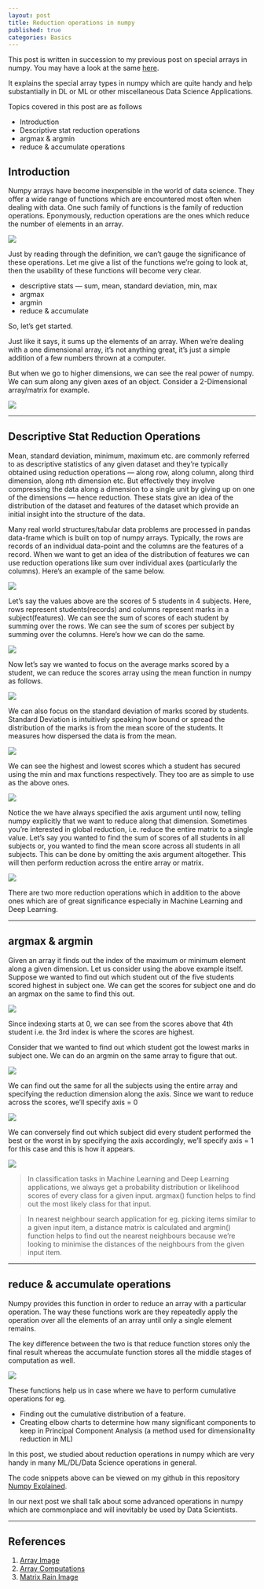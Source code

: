 ```yaml
---
layout: post
title: Reduction operations in numpy
published: true
categories: Basics
---
```


This post is written in succession to my previous post on special arrays in numpy. You may have a look at the same [here](https://elisonsherton.github.io/2020/08/19/special-arrays-in-numpy.html). 

It explains the special array types in numpy which are quite handy and help substantially in DL or ML or other miscellaneous Data Science Applications.

Topics covered in this post are as follows

- Introduction
- Descriptive stat reduction operations
- argmax & argmin
- reduce & accumulate operations

## Introduction

Numpy arrays have become inexpensible in the world of data science. They offer a wide range of functions which are encountered most often when dealing with data. One such family of functions is the family of reduction operations. Eponymously, reduction operations are the ones which reduce the number of elements in an array.

![](https://miro.medium.com/max/1600/1*MMCTPoGCUkE7qrV0RL0M4g.jpeg)

Just by reading through the definition, we can’t gauge the significance of these operations. Let me give a list of the functions we’re going to look at, then the usability of these functions will become very clear.

- descriptive stats — sum, mean, standard deviation, min, max
- argmax
- argmin
- reduce & accumulate

So, let’s get started.

Just like it says, it sums up the elements of an array. When we’re dealing with a one dimensional array, it’s not anything great, it’s just a simple addition of a few numbers thrown at a computer.

But when we go to higher dimensions, we can see the real power of numpy. We can sum along any given axes of an object. Consider a 2-Dimensional array/matrix for example.

![](https://miro.medium.com/max/700/1*wr1hmNi24zBjsRp3LrXG-g.jpeg)

<hr>

## Descriptive Stat Reduction Operations

Mean, standard deviation, minimum, maximum etc. are commonly referred to as descriptive statistics of any given dataset and they’re typically obtained using reduction operations — along row, along column, along third dimension, along nth dimension etc. But effectively they involve compressing the data along a dimension to a single unit by giving up on one of the dimensions — hence reduction. These stats give an idea of the distribution of the dataset and features of the dataset which provide an initial insight into the structure of the data.

Many real world structures/tabular data problems are processed in pandas data-frame which is built on top of numpy arrays. Typically, the rows are records of an individual data-point and the columns are the features of a record. When we want to get an idea of the distribution of features we can use reduction operations like sum over individual axes (particularly the columns). Here’s an example of the same below.

![](https://miro.medium.com/max/503/1*MpnMacxuSyKvyVydSmlVNQ.png)

Let’s say the values above are the scores of 5 students in 4 subjects. Here, rows represent students(records) and columns represent marks in a subject(features). We can see the sum of scores of each student by summing over the rows. We can see the sum of scores per subject by summing over the columns. Here’s how we can do the same.

![](https://miro.medium.com/max/428/1*Z9wjqyHYHzo7TgMYaWlCmg.png)

Now let’s say we wanted to focus on the average marks scored by a student, we can reduce the scores array using the mean function in numpy as follows.

![](https://miro.medium.com/max/473/1*DIzSwzWMIl2nnEhG4XGvmg.png)

We can also focus on the standard deviation of marks scored by students. Standard Deviation is intuitively speaking how bound or spread the distribution of the marks is from the mean score of the students. It measures how dispersed the data is from the mean.

![](https://miro.medium.com/max/657/1*LMo0_4HzMegrBcgOVz0Q5g.png)

We can see the highest and lowest scores which a student has secured using the min and max functions respectively. They too are as simple to use as the above ones.

![](https://miro.medium.com/max/555/1*c6SbsoPnpWcf3QAPbZpJFw.png)

Notice the we have always specified the axis argument until now, telling numpy explicitly that we want to reduce along that dimension. Sometimes you’re interested in global reduction, i.e. reduce the entire matrix to a single value. Let’s say you wanted to find the sum of scores of all students in all subjects or, you wanted to find the mean score across all students in all subjects. This can be done by omitting the axis argument altogether. This will then perform reduction across the entire array or matrix.

![](https://miro.medium.com/max/661/1*CrZY5W5DUeDNynNNnIHK4g.png)

There are two more reduction operations which in addition to the above ones which are of great significance especially in Machine Learning and Deep Learning.

<hr>

## argmax & argmin

Given an array it finds out the index of the maximum or minimum element along a given dimension. Let us consider using the above example itself. Suppose we wanted to find out which student out of the five students scored highest in subject one. We can get the scores for subject one and do an argmax on the same to find this out.

![](https://miro.medium.com/max/415/1*uU9PbC0kRoFmgdG8agKJlw.png)

Since indexing starts at 0, we can see from the scores above that 4th student i.e. the 3rd index is where the scores are highest.

Consider that we wanted to find out which student got the lowest marks in subject one. We can do an argmin on the same array to figure that out.

![](https://miro.medium.com/max/454/1*uGNE7wUVa4B1GY7Tt_aivA.png)

We can find out the same for all the subjects using the entire array and specifying the reduction dimension along the axis. Since we want to reduce across the scores, we’ll specify axis = 0

![](https://miro.medium.com/max/624/1*qGYRyY2_lkgGNk7Hecx-qw.png)

We can conversely find out which subject did every student performed the best or the worst in by specifying the axis accordingly, we’ll specify axis = 1 for this case and this is how it appears.

![](https://miro.medium.com/max/700/1*62e7Es69Aem-QTK0CYlZiw.png)

> In classification tasks in Machine Learning and Deep Learning applications, we always get a probability distribution or likelihood scores of every class for a given input. argmax() function helps to find out the most likely class for that input.

> In nearest neighbour search application for eg. picking items similar to a given input item, a distance matrix is calculated and argmin() function helps to find out the nearest neighbours because we’re looking to minimise the distances of the neighbours from the given input item.

<hr>

## reduce & accumulate operations
Numpy provides this function in order to reduce an array with a particular operation. The way these functions work are they repeatedly apply the operation over all the elements of an array until only a single element remains.

The key difference between the two is that reduce function stores only the final result whereas the accumulate function stores all the middle stages of computation as well.

![](https://miro.medium.com/max/381/1*ix1pC7Nsi-R1dwQOa34BBQ.png)

These functions help us in case where we have to perform cumulative operations for eg.

- Finding out the cumulative distribution of a feature.
- Creating elbow charts to determine how many significant components to keep in Principal Component Analysis (a method used for dimensionality reduction in ML)

In this post, we studied about reduction operations in numpy which are very handy in many ML/DL/Data Science operations in general.

The code snippets above can be viewed on my github in this repository [Numpy Explained](https://github.com/ElisonSherton/Numpy-Explained).

In our next post we shall talk about some advanced operations in numpy which are commonplace and will inevitably be used by Data Scientists.

<hr>

## References

1. [Array Image](https://www.geeksforgeeks.org/)
2. [Array Computations](https://jakevdp.github.io/PythonDataScienceHandbook/02.03-computation-on-arrays-ufuncs.html)
3. [Matrix Rain Image](http://www.teachmeidea.com/2018/09/how-to-build-matrix-rain-in-java.html)